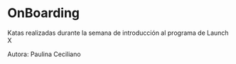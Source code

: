 # OnBoarding

Katas realizadas durante la semana de introducción al programa de Launch X

Autora: Paulina Ceciliano
